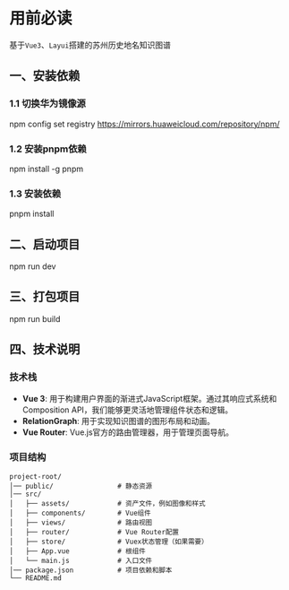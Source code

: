 # 用前必读

基于`Vue3`、`Layui`搭建的苏州历史地名知识图谱

## 一、安装依赖

### 1.1 切换华为镜像源
npm config set registry https://mirrors.huaweicloud.com/repository/npm/

### 1.2 安装pnpm依赖
npm install -g pnpm

### 1.3 安装依赖
pnpm install

## 二、启动项目

npm run dev

## 三、打包项目

npm run build

## 四、技术说明

### 技术栈
- **Vue 3**: 用于构建用户界面的渐进式JavaScript框架。通过其响应式系统和Composition API，我们能够更灵活地管理组件状态和逻辑。
- **RelationGraph**: 用于实现知识图谱的图形布局和动画。
- **Vue Router**: Vue.js官方的路由管理器，用于管理页面导航。

### 项目结构
```
project-root/
│── public/                # 静态资源
│── src/
│   ├── assets/            # 资产文件，例如图像和样式
│   ├── components/        # Vue组件
│   ├── views/             # 路由视图
│   ├── router/            # Vue Router配置
│   ├── store/             # Vuex状态管理（如果需要）
│   ├── App.vue            # 根组件
│   └── main.js            # 入口文件
│── package.json           # 项目依赖和脚本
└── README.md
```